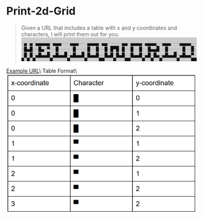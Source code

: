 # Print-2d-Grid
> Given a URL that includes a table with x and y coordinates and characters, I will print them out for you.
![output](./lib/output.png)

[Example URL]([https://docs.google.com/document/d/e/2PACX-1vQGUck9HIFCyezsrBSnmENk5ieJuYwpt7YHYEzeNJkIb9OSDdx-ov2nRNReKQyey-cwJOoEKUhLmN9z/pub](https://docs.google.com/document/d/e/2PACX-1vRM90lh5Zdl8i2RnPAyV9wVgnMP2QfGllWcDmkqzFQrvQjHVZ0WyeiAgPrMZcA5EBcRX_v1dlteJzv6/pub))\
Table Format\
![table](./lib/table.png)
